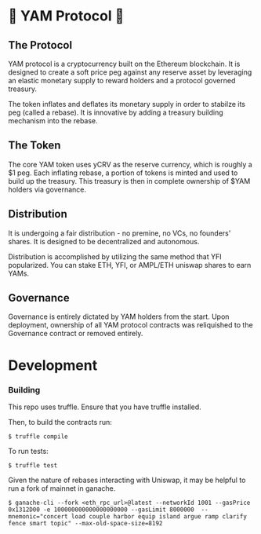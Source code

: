 # 🍠  YAM Protocol  🍠
## The Protocol
YAM protocol is a cryptocurrency built on the Ethereum blockchain. It is designed to create a soft price peg against any reserve asset by leveraging an elastic monetary supply to reward holders and a protocol governed treasury.

The token inflates and deflates its monetary supply in order to stabilze its peg (called a rebase). It is innovative by adding a treasury building mechanism into the rebase.

## The Token
The core YAM token uses yCRV as the reserve currency, which is roughly a $1 peg. Each inflating rebase, a portion of tokens is minted and used to build up the treasury. This treasury is then in complete ownership of $YAM holders via governance.


## Distribution
It is undergoing a fair distribution - no premine, no VCs, no founders' shares. It is designed to be decentralized and autonomous.

Distribution is accomplished by utilizing the same method that YFI popularized. You can stake ETH, YFI, or AMPL/ETH uniswap shares to earn YAMs.

## Governance
Governance is entirely dictated by YAM holders from the start. Upon deployment, ownership of all YAM protocol contracts was reliquished to the Governance contract or removed entirely.

# Development
### Building
This repo uses truffle. Ensure that you have truffle installed.

Then, to build the contracts run:
```
$ truffle compile
```

To run tests:
```
$ truffle test
```

Given the nature of rebases interacting with Uniswap, it may be helpful to run a fork of mainnet in ganache.
```
$ ganache-cli --fork <eth_rpc_url>@latest --networkId 1001 --gasPrice 0x1312D00 -e 100000000000000000000 --gasLimit 8000000  --mnemonic="concert load couple harbor equip island argue ramp clarify fence smart topic" --max-old-space-size=8192
```
